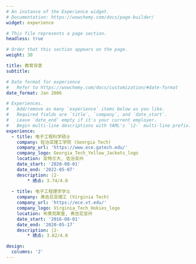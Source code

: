 ```yaml
---
# An instance of the Experience widget.
# Documentation: https://wowchemy.com/docs/page-builder/
widget: experience

# This file represents a page section.
headless: true

# Order that this section appears on the page.
weight: 30

title: 教育背景
subtitle:

# Date format for experience
#   Refer to https://wowchemy.com/docs/customization/#date-format
date_format: Jan 2006

# Experiences.
#   Add/remove as many `experience` items below as you like.
#   Required fields are `title`, `company`, and `date_start`.
#   Leave `date_end` empty if it's your current employer.
#   Begin multi-line descriptions with YAML's `|2-` multi-line prefix.
experience:
  - title: 电子工程科学硕士
    company: 佐治亚理工学院 (Georgia Tech)
    company_url: 'https://www.ece.gatech.edu/'
    company_logo: Georgia_Tech_Yellow_Jackets_logo
    location: 亚特兰大, 佐治亚州
    date_start: '2020-08-01'
    date_end: '2022-05-07'
    description: |2-
        * 绩点: 3.74/4.0
        
  - title: 电子工程理学学士
    company: 弗吉尼亚理工 (Virginia Tech)
    company_url: 'https://ece.vt.edu/'
    company_logo: Virginia_Tech_Hokies_logo
    location: 布莱克斯堡, 弗吉尼亚州
    date_start: '2016-08-01'
    date_end: '2020-05-17'
    description: |2-
        * 绩点: 3.62/4.0

design:
  columns: '2'
---
```

